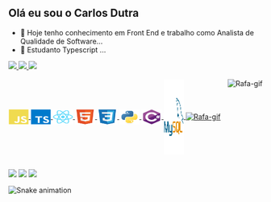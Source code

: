 ## Olá eu sou o Carlos Dutra 


- 🔭 Hoje tenho conhecimento em Front End e trabalho como Analista de Qualidade de Software...
- 🌱 Estudanto Typescript ...


<div>
  <a href="https://github.com/Carlos-Dutra-Azeredo">
  <img height="180em" src="https://github-readme-stats.vercel.app/api?username=Carlos-Dutra-Azeredo&show_icons=true&theme=dark&include_all_commits=true&count_private=true"/>
  <img height="180em" src="https://github-readme-stats.vercel.app/api/top-langs/?username=Carlos-Dutra-Azeredo&layout=compact&langs_count=16&theme=dark"/>
	<img height="30em" src="https://img.shields.io/badge/Made%20for-VSCode-1f425f.svg"/>  
</div>

  <div style="display: inline_block"><br>
  <img align="center" alt="Rafa-Js" height="30" width="40" src="https://raw.githubusercontent.com/devicons/devicon/master/icons/javascript/javascript-plain.svg">
  <img align="center" alt="Rafa-Ts" height="30" width="40" src="https://raw.githubusercontent.com/devicons/devicon/master/icons/typescript/typescript-plain.svg">
  <img align="center" alt="Rafa-React" height="30" width="40" src="https://raw.githubusercontent.com/devicons/devicon/master/icons/react/react-original.svg">
  <img align="center" alt="Rafa-HTML" height="30" width="40" src="https://raw.githubusercontent.com/devicons/devicon/master/icons/html5/html5-original.svg">
  <img align="center" alt="Rafa-CSS" height="30" width="40" src="https://raw.githubusercontent.com/devicons/devicon/master/icons/css3/css3-original.svg">
  <img align="center" alt="Rafa-Python" height="30" width="40" src="https://raw.githubusercontent.com/devicons/devicon/master/icons/python/python-original.svg">
  <img align="center" alt="Rafa-Csharp" height="30" width="40" src="https://raw.githubusercontent.com/devicons/devicon/master/icons/csharp/csharp-original.svg">
     <img align="center" alt="Rafa-Csharp" height="150" width="40" src="https://raw.githubusercontent.com/devicons/devicon/00f02ef57fb7601fd1ddcc2fe6fe670fef3ae3e4/icons/mysql/mysql-original-wordmark.svg">
   <link rel="stylesheet" href="https://cdn.jsdelivr.net/gh/devicons/devicon@v2.13.0/devicon.min.css"> 
    <img align="right" alt="Rafa-gif" height="240"src="https://share-cdn.picrew.me/shareImg/org/202108/1226550_EmWNTmkN.png">
	<img align="center" alt="Rafa-gif" height="20"src=https://img.shields.io/badge/Made%20with-Markdown-1f425f.svg>
</div>
  
  ##
  
  <div>
  
 <a href="https://discord.gg/" target="_blank"><img src="https://img.shields.io/badge/Discord-7289DA?style=for-the-badge&logo=discord&logoColor=white" target="_blank"></a> 
  <a href = "mailto:carlos.planejamento@gmail.com"><img src="https://img.shields.io/badge/Gmail-D14836?style=for-the-badge&logo=gmail&logoColor=white" target="_blank"></a>
  <a href="https://www.linkedin.com/in/carlosazeredo/" target="_blank"><img src="https://img.shields.io/badge/-LinkedIn-%230077B5?style=for-the-badge&logo=linkedin&logoColor=white" target="_blank"></a>   
</div>

![Snake animation](https://github.com/rafaballerini2/rafaballerini2/blob/output/github-contribution-grid-snake.svg)

